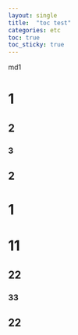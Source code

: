 ```yaml
---
layout: single
title:  "toc test"
categories: etc
toc: true
toc_sticky: true
---
```


md1
# 1
## 2
### 3
## 2
# 1


# 11
## 22
### 33
## 22
